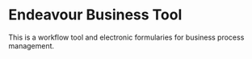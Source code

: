 # Endeavour Business Tool
This is a workflow tool and electronic formularies for business process management.

